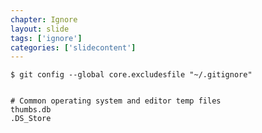 ```yaml
---
chapter: Ignore
layout: slide
tags: ['ignore']
categories: ['slidecontent']
---
```


	$ git config --global core.excludesfile "~/.gitignore"


	# Common operating system and editor temp files
	thumbs.db
	.DS_Store